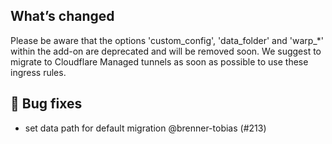 ## What’s changed

Please be aware that the options 'custom_config', 'data_folder' and 'warp_*' within the add-on are deprecated and will be removed soon. We suggest to migrate to Cloudflare Managed tunnels as soon as possible to use these ingress rules.

## 🐛 Bug fixes

- set data path for default migration @brenner-tobias (#213)
